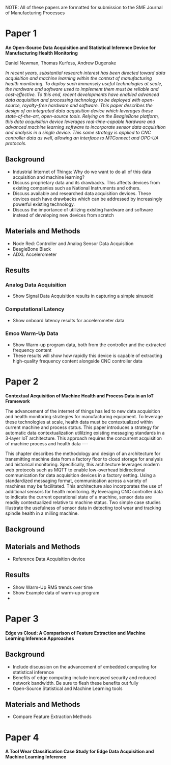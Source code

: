 NOTE: All of these papers are formatted for submission to the SME Journal of Manufacturing Processes

# Paper 1

__An Open-Source Data Acquisition and Statistical Inference Device for Manufacturing Health Monitoring__

Daniel Newman, Thomas Kurfess, Andrew Dugenske

_In recent years, substantial research interest has been directed toward data acquisition and machine learning within the context of manufacturing health monitoring. To deploy such immensely useful technologies at scale, the hardware and software used to implement them must be reliable and cost-effective. To this end, recent developments have enabled advanced data acquisition and processing technology to be deployed with open-source, royalty-free hardware and software. This paper describes the design of an integrated data acquisition device which leverages these state-of-the-art, open-source tools. Relying on the BeagleBone platform, this data acquisition device leverages real-time-capable hardware and advanced machine learning software to incorporate sensor data acquisition and analysis in a single device. This same strategy is applied to CNC controller data as well, allowing an interface to MTConnect and OPC-UA protocols._

## Background

- Industrial Internet of Things: Why do we want to do all of this data acquisition and machine learning? 
- Discuss proprietary data and its drawbacks. This affects devices from existing companies such as National Instruments and others.
- Discuss available and researched data acquisition devices. These devices each have drawbacks which can be addressed by increasingly powerful existing technology. 
- Discuss the importance of utilizing existing hardware and software instead of developing new devices from scratch

## Materials and Methods

- Node Red: Controller and Analog Sensor Data Acquisition
- BeagleBone Black
- ADXL Accelerometer

## Results

### Analog Data Acquisition 
- Show Signal Data Acquisition results in capturing a simple sinusoid

### Computational Latency
- Show onboard latency results for accelerometer data

### Emco Warm-Up Data
- Show Warm-up program data, both from the controller and the extracted frequency content
- These results will show how rapidly this device is capable of extracting high-quality frequency content alongside CNC controller data


# Paper 2

__Contextual Acquisition of Machine Health and Process Data in an IoT Framework__

The advancement of the internet of things has led to new data acquisition and health monitoring strategies for manufacturing equipment. To leverage these technologies at scale, health data must be contextualized within current machine and process status. This paper introduces a strategy for automatic data contextualization utililzing existing messaging standards in a 3-layer IoT architecture. This approach requires the concurrent acquisition of machine process and health data --- 


This chapter describes the methodology and design of an architecture for transmitting machine data from a factory floor to cloud storage for analysis and historical monitoring. Specifically, this architecture leverages modern web protocols such as MQTT to enable low-overhead bidirectional communication for data acquisition devices in a factory setting. Using a standardized messaging format, communication across a variety of machines may be facilitated. This architecture also incorporates the use of additional sensors for health monitoring. By leveraging CNC controller data to indicate the current operational state of a machine, sensor data are readily contextualized relative to machine status. Two simple case studies illustrate the usefulness of sensor data in detecting tool wear and tracking spindle health in a milling machine.

## Background

## Materials and Methods

- Reference Data Acquisition device


## Results

- Show Warm-Up RMS trends over time
- Show Example data of warm-up program
- 


# Paper 3

__Edge vs Cloud: A Comparison of Feature Extraction and Machine Learning Inference Approaches__

## Background

- Include discussion on the advancement of embedded computing for statistical inference
- Benefits of edge computing include increased security and reduced network bandwidth. Be sure to flesh these benefits out fully
- Open-Source Statistical and Machine Learning tools

## Materials and Methods

- Compare Feature Extraction Methods


# Paper 4

__A Tool Wear Classification Case Study for Edge Data Acquisition and Machine Learning Inference__








